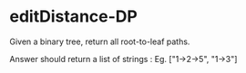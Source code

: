 # editDistance-DP

Given a binary tree, return all root-to-leaf paths.

Answer should return a list of strings :
Eg. ["1->2->5", "1->3"]
